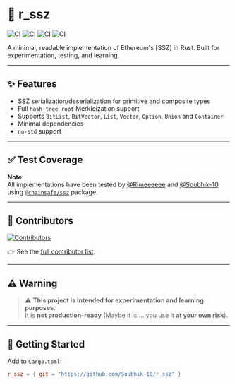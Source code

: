 # 🔐 r_ssz

[![CI](https://github.com/Soubhik-10/r_ssz/actions/workflows/rust.yml/badge.svg)](https://github.com/Soubhik-10/r_ssz/actions)
[![CI](https://github.com/Soubhik-10/r_ssz/actions/workflows/lint.yml/badge.svg)](https://github.com/Soubhik-10/r_ssz/actions)
[![CI](https://github.com/Soubhik-10/r_ssz/actions/workflows/nostd.yml/badge.svg)](https://github.com/Soubhik-10/r_ssz/actions)
[![CI](https://github.com/Soubhik-10/r_ssz/actions/workflows/miri.yml/badge.svg)](https://github.com/Soubhik-10/r_ssz/actions)

A minimal, readable implementation of Ethereum's [SSZ] in Rust. Built for experimentation, testing, and learning.

---

## ✨ Features

- SSZ serialization/deserialization for primitive and composite types
- Full `hash_tree_root` Merkleization support
- Supports `BitList`, `BitVector`, `List`, `Vector`, `Option`, `Union` and `Container`
- Minimal dependencies
- `no-std` support

---

## ✅ Test Coverage

**Note:**  
All implementations have been tested by
[@Rimeeeeee](https://github.com/Rimeeeeee) and [@Soubhik-10](https://github.com/Soubhik-10)
using [`@chainsafe/ssz`](https://github.com/ChainSafe/ssz/tree/master/packages/ssz) package.

---

## 👥 Contributors

[![Contributors](https://contrib.rocks/image?repo=Soubhik-10/r_ssz)](https://github.com/Soubhik-10/r_ssz/graphs/contributors)

👉 See the [full contributor list](https://github.com/Soubhik-10/r_ssz/graphs/contributors).

---

## ⚠️ Warning

> ⚠️ **This project is intended for experimentation and learning purposes.**  
> It is **not production-ready** (Maybe it is … you use it **at your own risk**).

---

## 🧪 Getting Started

Add to `Cargo.toml`:

```toml
r_ssz = { git = "https://github.com/Soubhik-10/r_ssz" }


```
